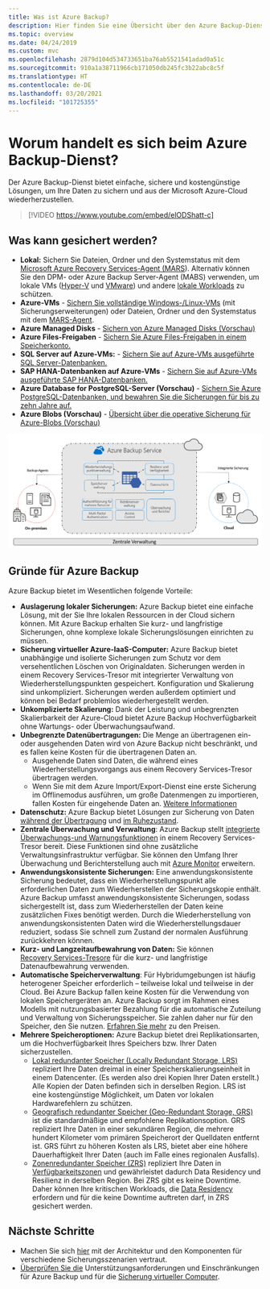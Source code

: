 ```yaml
---
title: Was ist Azure Backup?
description: Hier finden Sie eine Übersicht über den Azure Backup-Dienst und erfahren, wie er zu Ihrer Strategie für Geschäftskontinuität und Notfallwiederherstellung (Business Continuity & Disaster Recovery, BCDR) beiträgt.
ms.topic: overview
ms.date: 04/24/2019
ms.custom: mvc
ms.openlocfilehash: 2879d104d534733651ba76ab5521541adad0a51c
ms.sourcegitcommit: 910a1a38711966cb171050db245fc3b22abc8c5f
ms.translationtype: HT
ms.contentlocale: de-DE
ms.lasthandoff: 03/20/2021
ms.locfileid: "101725355"
---
```

# <a name="what-is-the-azure-backup-service"></a>Worum handelt es sich beim Azure Backup-Dienst?

Der Azure Backup-Dienst bietet einfache, sichere und kostengünstige Lösungen, um Ihre Daten zu sichern und aus der Microsoft Azure-Cloud wiederherzustellen.

> [!VIDEO https://www.youtube.com/embed/elODShatt-c]

## <a name="what-can-i-back-up"></a>Was kann gesichert werden?

- **Lokal:** Sichern Sie Dateien, Ordner und den Systemstatus mit dem [Microsoft Azure Recovery Services-Agent (MARS](backup-support-matrix-mars-agent.md)). Alternativ können Sie den DPM- oder Azure Backup Server-Agent (MABS) verwenden, um lokale VMs ([Hyper-V](back-up-hyper-v-virtual-machines-mabs.md) und [VMware](backup-azure-backup-server-vmware.md)) und andere [lokale Workloads](backup-mabs-protection-matrix.md) zu schützen.
- **Azure-VMs** - [Sichern Sie vollständige Windows-/Linux-VMs](backup-azure-vms-introduction.md) (mit Sicherungserweiterungen) oder Dateien, Ordner und den Systemstatus mit dem [MARS-Agent](backup-azure-manage-mars.md).
- **Azure Managed Disks** - [Sichern von Azure Managed Disks (Vorschau)](backup-managed-disks.md)
- **Azure Files-Freigaben** - [Sichern Sie Azure Files-Freigaben in einem Speicherkonto.](backup-afs.md)
- **SQL Server auf Azure-VMs:**  -  [Sichern Sie auf Azure-VMs ausgeführte SQL Server-Datenbanken.](backup-azure-sql-database.md)
- **SAP HANA-Datenbanken auf Azure-VMs** - [Sichern Sie auf Azure-VMs ausgeführte SAP HANA-Datenbanken.](backup-azure-sap-hana-database.md)
- **Azure Database for PostgreSQL-Server (Vorschau)**  -  [Sichern Sie Azure PostgreSQL-Datenbanken, und bewahren Sie die Sicherungen für bis zu zehn Jahre auf.](backup-azure-database-postgresql.md)
- **Azure Blobs (Vorschau)**  - [Übersicht über die operative Sicherung für Azure-Blobs (Vorschau)](blob-backup-overview.md)

![Azure Backup: Übersicht](./media/backup-overview/azure-backup-overview.png)

## <a name="why-use-azure-backup"></a>Gründe für Azure Backup

Azure Backup bietet im Wesentlichen folgende Vorteile:

- **Auslagerung lokaler Sicherungen:** Azure Backup bietet eine einfache Lösung, mit der Sie Ihre lokalen Ressourcen in der Cloud sichern können. Mit Azure Backup erhalten Sie kurz- und langfristige Sicherungen, ohne komplexe lokale Sicherungslösungen einrichten zu müssen.
- **Sicherung virtueller Azure-IaaS-Computer:** Azure Backup bietet unabhängige und isolierte Sicherungen zum Schutz vor dem versehentlichen Löschen von Originaldaten. Sicherungen werden in einem Recovery Services-Tresor mit integrierter Verwaltung von Wiederherstellungspunkten gespeichert. Konfiguration und Skalierung sind unkompliziert. Sicherungen werden außerdem optimiert und können bei Bedarf problemlos wiederhergestellt werden.
- **Unkomplizierte Skalierung:** Dank der Leistung und unbegrenzten Skalierbarkeit der Azure-Cloud bietet Azure Backup Hochverfügbarkeit ohne Wartungs- oder Überwachungsaufwand.
- **Unbegrenzte Datenübertragungen:** Die Menge an übertragenen ein- oder ausgehenden Daten wird von Azure Backup nicht beschränkt, und es fallen keine Kosten für die übertragenen Daten an.
  - Ausgehende Daten sind Daten, die während eines Wiederherstellungsvorgangs aus einem Recovery Services-Tresor übertragen werden.
  - Wenn Sie mit dem Azure Import/Export-Dienst eine erste Sicherung im Offlinemodus ausführen, um große Datenmengen zu importieren, fallen Kosten für eingehende Daten an.  [Weitere Informationen](backup-azure-backup-import-export.md)
- **Datenschutz:** Azure Backup bietet Lösungen zur Sicherung von Daten [während der Übertragung](backup-azure-security-feature.md) und [im Ruhezustand](backup-azure-security-feature-cloud.md).
- **Zentrale Überwachung und Verwaltung**: Azure Backup stellt [integrierte Überwachungs-und Warnungsfunktionen](backup-azure-monitoring-built-in-monitor.md) in einem Recovery Services-Tresor bereit. Diese Funktionen sind ohne zusätzliche Verwaltungsinfrastruktur verfügbar. Sie können den Umfang Ihrer Überwachung und Berichterstellung auch mit [Azure Monitor](backup-azure-monitoring-use-azuremonitor.md) erweitern.
- **Anwendungskonsistente Sicherungen:** Eine anwendungskonsistente Sicherung bedeutet, dass ein Wiederherstellungspunkt alle erforderlichen Daten zum Wiederherstellen der Sicherungskopie enthält. Azure Backup umfasst anwendungskonsistente Sicherungen, sodass sichergestellt ist, dass zum Wiederherstellen der Daten keine zusätzlichen Fixes benötigt werden. Durch die Wiederherstellung von anwendungskonsistenten Daten wird die Wiederherstellungsdauer reduziert, sodass Sie schnell zum Zustand der normalen Ausführung zurückkehren können.
- **Kurz- und Langzeitaufbewahrung von Daten:** Sie können [Recovery Services-Tresore](backup-azure-recovery-services-vault-overview.md) für die kurz- und langfristige Datenaufbewahrung verwenden.
- **Automatische Speicherverwaltung**: Für Hybridumgebungen ist häufig heterogener Speicher erforderlich – teilweise lokal und teilweise in der Cloud. Bei Azure Backup fallen keine Kosten für die Verwendung von lokalen Speichergeräten an. Azure Backup sorgt im Rahmen eines Modells mit nutzungsbasierter Bezahlung für die automatische Zuteilung und Verwaltung von Sicherungsspeicher. Sie zahlen daher nur für den Speicher, den Sie nutzen. [Erfahren Sie mehr](https://azure.microsoft.com/pricing/details/backup) zu den Preisen.
- **Mehrere Speicheroptionen:** Azure Backup bietet drei Replikationsarten, um die Hochverfügbarkeit Ihres Speichers bzw. Ihrer Daten sicherzustellen.
  - [Lokal redundanter Speicher (Locally Redundant Storage, LRS)](../storage/common/storage-redundancy.md#locally-redundant-storage) repliziert Ihre Daten dreimal in einer Speicherskalierungseinheit in einem Datencenter. (Es werden also drei Kopien Ihrer Daten erstellt.) Alle Kopien der Daten befinden sich in derselben Region. LRS ist eine kostengünstige Möglichkeit, um Daten vor lokalen Hardwarefehlern zu schützen.
  - [Geografisch redundanter Speicher (Geo-Redundant Storage, GRS)](../storage/common/storage-redundancy.md#geo-redundant-storage) ist die standardmäßige und empfohlene Replikationsoption. GRS repliziert Ihre Daten in einer sekundären Region, die mehrere hundert Kilometer vom primären Speicherort der Quelldaten entfernt ist. GRS führt zu höheren Kosten als LRS, bietet aber eine höhere Dauerhaftigkeit Ihrer Daten (auch im Falle eines regionalen Ausfalls).
  - [Zonenredundanter Speicher (ZRS)](../storage/common/storage-redundancy.md#zone-redundant-storage) repliziert Ihre Daten in [Verfügbarkeitszonen](../availability-zones/az-overview.md#availability-zones) und gewährleistet dadurch Data Residency und Resilienz in derselben Region. Bei ZRS gibt es keine Downtime. Daher können Ihre kritischen Workloads, die [Data Residency](https://azure.microsoft.com/resources/achieving-compliant-data-residency-and-security-with-azure/) erfordern und für die keine Downtime auftreten darf, in ZRS gesichert werden.

## <a name="next-steps"></a>Nächste Schritte

- Machen Sie sich [hier](backup-architecture.md) mit der Architektur und den Komponenten für verschiedene Sicherungsszenarien vertraut.
- [Überprüfen Sie die](backup-support-matrix.md) Unterstützungsanforderungen und Einschränkungen für Azure Backup und für die [Sicherung virtueller Computer](backup-support-matrix-iaas.md).
